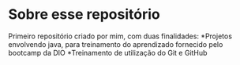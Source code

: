 # Sobre esse repositório

Primeiro repositório criado por mim, com duas finalidades:
*Projetos envolvendo java, para treinamento do aprendizado fornecido pelo bootcamp da DIO
*Treinamento de utilização do Git e GitHub

